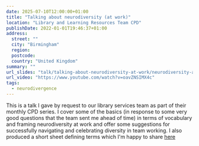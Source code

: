 ```yaml
---
date: 2025-07-10T12:00:00+01:00
title: "Talking about neurodiversity (at work)"
location: "Library and Learning Resources Team CPD"
publishDate: 2022-01-01T19:46:37+01:00
address:
  street: ""
  city: "Birmingham"
  region:
  postcode:
  country: "United Kingdom"
summary: ""
url_slides: "talk/talking-about-neurodiversity-at-work/neurodiversity-at-work.pptx"
url_video: "https://www.youtube.com/watch?v=oavZNSIMX4c"
tags:
  - neurodivergence
---
```


This is a talk I gave by request to our library services team as part of their monthly CPD series. I cover some of the basics (in response to some very good questions that the team sent me ahead of time) in terms of vocabulary and framing neurodiversity at work and offer some suggestions for successfully navigating and celebrating diversity in team working. I also produced a short sheet defining terms which I'm happy to share [here](talk/talking-about-neurodiversity-at-work/terms.docx)